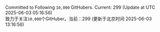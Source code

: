 Committed to Following `10,000` GitHubers. Current: <!-- FOLLOWING_COUNT -->299<!-- FOLLOWING_COUNT --> (Update at UTC <!-- LAST_UPDATED -->2025-06-03 05:16:56<!-- LAST_UPDATED -->)<br>
致力于关注`10,000`个GitHuber。当前：<!-- FOLLOWING_COUNT -->299<!-- FOLLOWING_COUNT --> (更新于北京时间 <!-- LAST_UPDATED_CST -->2025-06-03 13:16:56<!-- LAST_UPDATED_CST -->)

